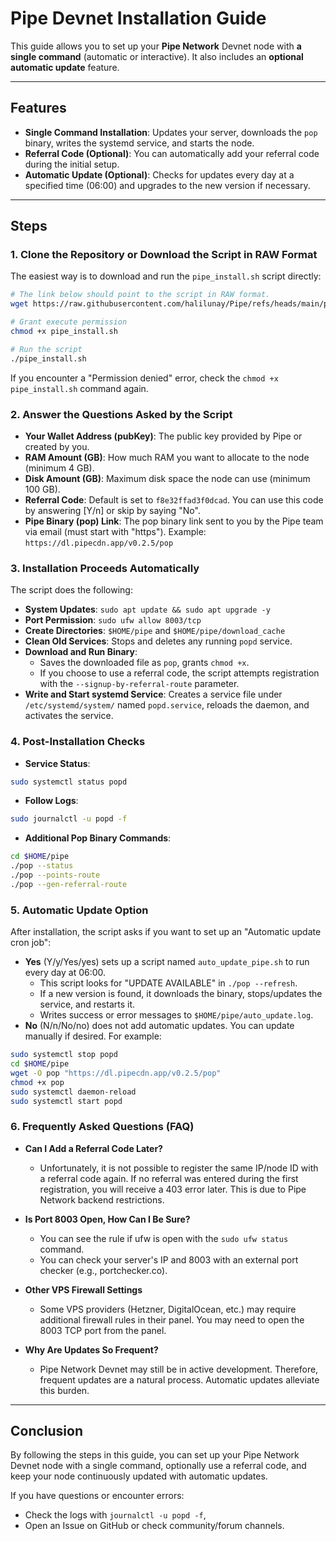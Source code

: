 # Pipe Devnet Installation Guide

This guide allows you to set up your **Pipe Network** Devnet node with **a single command** (automatic or interactive). It also includes an **optional automatic update** feature.

---

## Features

- **Single Command Installation**: Updates your server, downloads the `pop` binary, writes the systemd service, and starts the node.
- **Referral Code (Optional)**: You can automatically add your referral code during the initial setup.
- **Automatic Update (Optional)**: Checks for updates every day at a specified time (06:00) and upgrades to the new version if necessary.

---

## Steps

### 1. Clone the Repository or Download the Script in RAW Format

The easiest way is to download and run the `pipe_install.sh` script directly:

```bash
# The link below should point to the script in RAW format.
wget https://raw.githubusercontent.com/halilunay/Pipe/refs/heads/main/pipe_install.sh

# Grant execute permission
chmod +x pipe_install.sh

# Run the script
./pipe_install.sh
```

If you encounter a "Permission denied" error, check the `chmod +x pipe_install.sh` command again.

### 2. Answer the Questions Asked by the Script

- **Your Wallet Address (pubKey)**: The public key provided by Pipe or created by you.
- **RAM Amount (GB)**: How much RAM you want to allocate to the node (minimum 4 GB).
- **Disk Amount (GB)**: Maximum disk space the node can use (minimum 100 GB).
- **Referral Code**: Default is set to `f8e32ffad3f0dcad`. You can use this code by answering [Y/n] or skip by saying "No".
- **Pipe Binary (pop) Link**: The pop binary link sent to you by the Pipe team via email (must start with "https"). Example: `https://dl.pipecdn.app/v0.2.5/pop`

### 3. Installation Proceeds Automatically

The script does the following:

- **System Updates**: `sudo apt update && sudo apt upgrade -y`
- **Port Permission**: `sudo ufw allow 8003/tcp`
- **Create Directories**: `$HOME/pipe` and `$HOME/pipe/download_cache`
- **Clean Old Services**: Stops and deletes any running `popd` service.
- **Download and Run Binary**:
  - Saves the downloaded file as `pop`, grants `chmod +x`.
  - If you choose to use a referral code, the script attempts registration with the `--signup-by-referral-route` parameter.
- **Write and Start systemd Service**: Creates a service file under `/etc/systemd/system/` named `popd.service`, reloads the daemon, and activates the service.

### 4. Post-Installation Checks

- **Service Status**:

```bash
sudo systemctl status popd
```

- **Follow Logs**:

```bash
sudo journalctl -u popd -f
```

- **Additional Pop Binary Commands**:

```bash
cd $HOME/pipe
./pop --status
./pop --points-route
./pop --gen-referral-route
```

### 5. Automatic Update Option

After installation, the script asks if you want to set up an "Automatic update cron job":

- **Yes** (Y/y/Yes/yes) sets up a script named `auto_update_pipe.sh` to run every day at 06:00.
  - This script looks for "UPDATE AVAILABLE" in `./pop --refresh`.
  - If a new version is found, it downloads the binary, stops/updates the service, and restarts it.
  - Writes success or error messages to `$HOME/pipe/auto_update.log`.
- **No** (N/n/No/no) does not add automatic updates. You can update manually if desired. For example:

```bash
sudo systemctl stop popd
cd $HOME/pipe
wget -O pop "https://dl.pipecdn.app/v0.2.5/pop"
chmod +x pop
sudo systemctl daemon-reload
sudo systemctl start popd
```

### 6. Frequently Asked Questions (FAQ)

- **Can I Add a Referral Code Later?**
  - Unfortunately, it is not possible to register the same IP/node ID with a referral code again. If no referral was entered during the first registration, you will receive a 403 error later. This is due to Pipe Network backend restrictions.

- **Is Port 8003 Open, How Can I Be Sure?**
  - You can see the rule if ufw is open with the `sudo ufw status` command.
  - You can check your server's IP and 8003 with an external port checker (e.g., portchecker.co).

- **Other VPS Firewall Settings**
  - Some VPS providers (Hetzner, DigitalOcean, etc.) may require additional firewall rules in their panel. You may need to open the 8003 TCP port from the panel.

- **Why Are Updates So Frequent?**
  - Pipe Network Devnet may still be in active development. Therefore, frequent updates are a natural process. Automatic updates alleviate this burden.

---

## Conclusion

By following the steps in this guide, you can set up your Pipe Network Devnet node with a single command, optionally use a referral code, and keep your node continuously updated with automatic updates.

If you have questions or encounter errors:

- Check the logs with `journalctl -u popd -f`,
- Open an Issue on GitHub or check community/forum channels.
